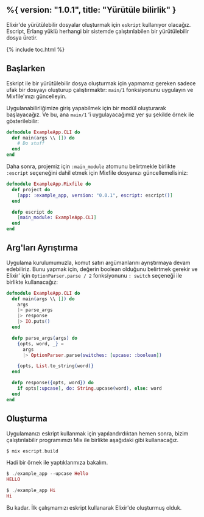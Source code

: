 %{
  version: "1.0.1",
  title: "Yürütüle bilirlik"
}
---

Elixir'de yürütülebilir dosyalar oluşturmak için `eskript` kullanıyor olacağız. Escript, Erlang yüklü herhangi bir sistemde çalıştırılabilen bir yürütülebilir dosya üretir.

{% include toc.html %}

## Başlarken

Eskript ile bir yürütülebilir dosya oluşturmak için yapmamız gereken sadece ufak bir dosyayı oluşturup çalıştırmaktır: `main/1` fonksiyonunu uygulayın ve Mixfile'ınızı güncelleyin.

Uygulanabilirliğimize giriş yapabilmek için bir modül oluşturarak başlayacağız. Ve bu, ana `main/1` ’i uygulayacağımız yer şu şekilde örnek ile gösterilebilir:

```elixir
defmodule ExampleApp.CLI do
  def main(args \\ []) do
    # Do stuff
  end
end
```

Daha sonra, projemiz için `:main_module` atomunu belirtmekle birlikte `:escript` seçeneğini dahil etmek için Mixfile dosyanızı güncellemelisiniz:

```elixir
defmodule ExampleApp.Mixfile do
  def project do
    [app: :example_app, version: "0.0.1", escript: escript()]
  end

  defp escript do
    [main_module: ExampleApp.CLI]
  end
end
```

## Arg'ları Ayrıştırma

Uygulama kurulumumuzla, komut satırı argümanlarını ayrıştırmaya devam edebiliriz. Bunu yapmak için, değerin boolean olduğunu belirtmek gerekir ve Elixir' için `OptionParser.parse / 2` fonksiyonunu `: switch` seçeneği ile birlikte kullanacağız:

```elixir
defmodule ExampleApp.CLI do
  def main(args \\ []) do
    args
    |> parse_args
    |> response
    |> IO.puts()
  end

  defp parse_args(args) do
    {opts, word, _} =
      args
      |> OptionParser.parse(switches: [upcase: :boolean])

    {opts, List.to_string(word)}
  end

  defp response({opts, word}) do
    if opts[:upcase], do: String.upcase(word), else: word
  end
end
```

## Oluşturma

Uygulamanızı eskript kullanmak için yapılandırdıktan hemen sonra, bizim çalıştırılabilir programımızı Mix ile birlikte aşağıdaki gibi kullanacağız.

```elixir
$ mix escript.build
```

Hadi bir örnek ile yaptıklarımıza bakalım.

```elixir
$ ./example_app --upcase Hello
HELLO

$ ./example_app Hi
Hi
```

Bu kadar. İlk çalışmamızı eskript kullanarak Elixir'de oluşturmuş olduk.
